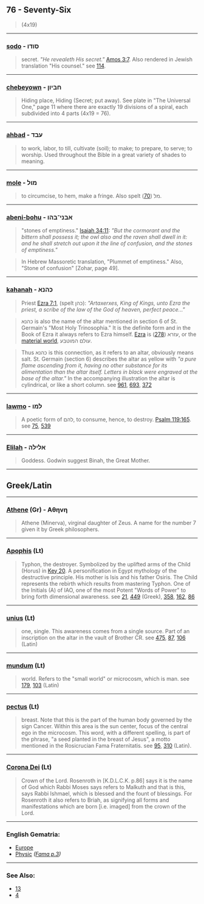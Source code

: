 ## 76 - Seventy-Six
> (4x19)

---

### [sodo](/keys/SVDV) - סודו
> secret. *"He revealeth His secret."* [Amos 3:7](http://biblehub.com/amos/3-7.htm). Also rendered in Jewish translation "His counsel." see [114](114).

---

### [chebeyown](/keys/ChBIVN) - חביון
> Hiding place, Hiding (Secret; put away). See plate in "The Universal One," page 11 where there are exactly 19 divisions of a spiral, each subdivided into 4 parts (4x19 = 76).

---

### [ahbad](/keys/OBD) - עבד
> to work, labor, to till, cultivate (soil); to make; to prepare, to serve; to worship. Used throughout the Bible in a great variety of shades to meaning.

---

### [mole](/keys/MVL) - מול
> to circumcise, to hem, make a fringe. Also spelt מל ([70](70)).

---

### [abeni-bohu](/keys/ABNI-BHV) - אבני־בהו
> "stones of emptiness." [Isaiah 34:11](http://biblehub.com/isaiah/34-11.htm): *"But the cormorant and the bittern shall possess it; the owl also and the raven shall dwell in it: and he shall stretch out upon it the line of confusion, and the stones of emptiness."*

> In Hebrew Massoretic translation, "Plummet of emptiness." Also, "Stone of confusion" [Zohar, page 49].

---

### [kahanah](/keys/KHNA) - כהנא
> Priest [Ezra 7:1](http://biblehub.com/ezra/7-1.htm), (spelt כהן): *"Artaxerxes, King of Kings, unto Ezra the priest, a scribe of the law of the God of heaven, perfect peace..."*

> כהנא is also the name of the altar mentioned in section 6 of St. Germain's "Most Holy Trinosophia." It is the definite form and in the Book of Ezra it always refers to Ezra himself. [Ezra](/keys/OZRA) is עזרא ([278](278)), or the [material world](/keys/OVLM.HMVTBO), עולם המוטבע.

> Thus כהנא is this connection, as it refers to an altar, obviously means salt. St. Germain (section 6) describes the altar as yellow with *"a pure flame ascending from it, having no other substance for its alimentation than the altar itself. Letters in black were engraved at the base of the altar."* In the accompanying illustration the altar is cylindrical, or like a short column. see [961](961), [693](693), [372](372)

---

### [lawmo](/keys/LMV) - למו
> A poetic form of להם, to consume, hence, to destroy. [Psalm 119:165](http://biblehub.com/psalms/119-165.htm). see [75](75), [539](539)

---

### [Elilah](/keys/ALILH) - אלילה
> Goddess. Godwin suggest Binah, the Great Mother.

---

## Greek/Latin

---

### [Athene](/greek?word=athhnh) (Gr) - Αθηνη
> Athene (Minerva), virginal daughter of Zeus. A name for the number 7 given it by Greek philosophers.

---

### [Apophis](/latin?word=Apophis) (Lt)
> Typhon, the destroyer. Symbolized by the uplifted arms of the Child (Horus) in [Key 20](20). A personification in Egypt mythology of the destructive principle. His mother is Isis and his father Osiris. The Child represents the rebirth which results from mastering Typhon. One of the Initials (A) of IAO, one of the most Potent "Words of Power" to bring forth dimensional awareness. see [21](21), [449](449) (Greek), [358](358), [162](162), [86](86)

---

### [unius](/latin?word=unius) (Lt)
> one, single. This awareness comes from a single source. Part of an inscription on the altar in the vault of Brother CR. see [475](475), [87](87), [106](106) (Latin)

---

### [mundum](/latin?word=mundum) (Lt)
> world. Refers to the "small world" or microcosm, which is man. see [179](179), [103](103) (Latin)

---

### [pectus](/latin?word=pectus) (Lt)
> breast. Note that this is the part of the human body governed by the sign Cancer. Within this area is the sun center, focus of the central ego in the microcosm. This word, with a different spelling, is part of the phrase, "a seed planted in the breast of Jesus", a motto mentioned in the Rosicrucian Fama Fraternitatis. see [95](95), [310](310) (Latin).

---

### [Corona Dei](/latin?word=corona+dei) (Lt)
> Crown of the Lord. Rosenroth in [K.D.L.C.K. p.86] says it is the name of God which Rabbi Moses says refers to Malkuth and that is this, says Rabbi Ishmael, which is blessed and the fount of blessings. For Rosenroth it also refers to Briah, as signifying all forms and manifestations which are born [i.e. imaged] from the crown of the Lord.

---

### English Gematria:

- [Europe](/english?word=europe)
- [Physic](/english?word=Physic) *([Fama p.3](https://archive.org/stream/fameconfessionof00vaug#page/3))*

---

### See Also:

- [13](13)
- [4](4)
